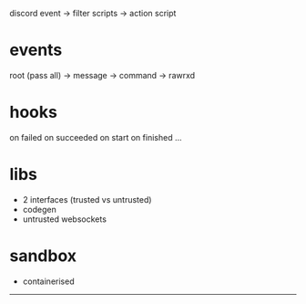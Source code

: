 
discord event -> filter scripts -> action script

# events
root (pass all) -> message -> command -> rawrxd

# hooks
on failed
on succeeded
on start
on finished
...

# libs
- 2 interfaces (trusted vs untrusted)
- codegen
- untrusted websockets

# sandbox
- containerised

---


